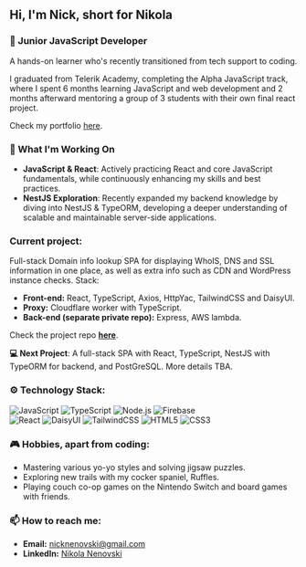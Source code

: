 ## Hi, I'm Nick, short for Nikola

### 🌱 Junior JavaScript Developer

A hands-on learner who's recently transitioned from tech support to coding.   

I graduated from Telerik Academy, completing the Alpha JavaScript track, where I spent 6 months learning JavaScript and web development and 2 months afterward mentoring a group of 3 students with their own final react project.

Check my portfolio [here](https://nikola-nenovski.info).

### 🚀 What I'm Working On

- **JavaScript & React**: Actively practicing React and core JavaScript fundamentals, while continuously enhancing my skills and best practices.
- **NestJS Exploration**: Recently expanded my backend knowledge by diving into NestJS & TypeORM, developing a deeper understanding of scalable and maintainable server-side applications.

### **Current project**: 
Full-stack Domain info lookup SPA for displaying WhoIS, DNS and SSL information in one place, as well as extra info such as CDN and WordPress instance checks. 
Stack:
  - **Front-end:** React, TypeScript, Axios, HttpYac, TailwindCSS and DaisyUI.
  - **Proxy:** Cloudflare worker with TypeScript.
  - **Back-end (separate private repo):** Express, AWS lambda.

Check the project repo **[here](https://github.com/Nickslabcode/domain-info-lookup)**.


**💻 Next Project**: A full-stack SPA with React, TypeScript, NestJS with TypeORM for backend, and PostGreSQL. More details TBA.

### ⚙️ Technology Stack:
![JavaScript](https://img.shields.io/badge/JavaScript-F7DF1E?style=for-the-badge&logo=javascript&logoColor=black)
![TypeScript](https://img.shields.io/badge/TypeScript-3178C6?style=for-the-badge&logo=typescript&logoColor=white)
![Node.js](https://img.shields.io/badge/Node.js-339933?style=for-the-badge&logo=node.js&logoColor=white)
![Firebase](https://img.shields.io/badge/Firebase-FFCA28?style=for-the-badge&logo=firebase&logoColor=black)  
![React](https://img.shields.io/badge/React-20232A?style=for-the-badge&logo=react&logoColor=61DAFB)
![DaisyUI](https://img.shields.io/badge/DaisyUI-5A0EF8?style=for-the-badge&logo=daisyui&logoColor=white)
![TailwindCSS](https://img.shields.io/badge/TailwindCSS-06B6D4?style=for-the-badge&logo=tailwindcss&logoColor=white)
![HTML5](https://img.shields.io/badge/HTML5-E34F26?style=for-the-badge&logo=html5&logoColor=white)
![CSS3](https://img.shields.io/badge/CSS3-1572B6?style=for-the-badge&logo=css3&logoColor=white)

### 🎮 Hobbies, apart from coding:
- Mastering various yo-yo styles and solving jigsaw puzzles.
- Exploring new trails with my cocker spaniel, Ruffles.
- Playing couch co-op games on the Nintendo Switch and board games with friends.

### 📫 How to reach me:
- **Email:** nicknenovski@gmail.com
- **LinkedIn:** [Nikola Nenovski](https://www.linkedin.com/in/nikola-nenovski-326291324/)
